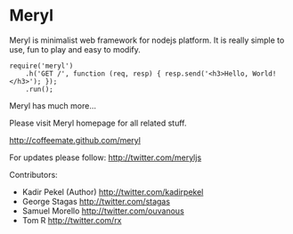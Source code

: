 Meryl
=====

Meryl is minimalist web framework for nodejs platform.
It is really simple to use, fun to play and easy to modify.

	require('meryl')
		.h('GET /', function (req, resp) { resp.send('<h3>Hello, World!</h3>'); });
		.run();

Meryl has much more...

Please visit Meryl homepage for all related stuff.

<http://coffeemate.github.com/meryl>

For updates please follow: <http://twitter.com/meryljs>

Contributors:

 * Kadir Pekel (Author) <http://twitter.com/kadirpekel>
 * George Stagas <http://twitter.com/stagas>
 * Samuel Morello <http://twitter.com/ouvanous>
 * Tom R <http://twitter.com/rx>

